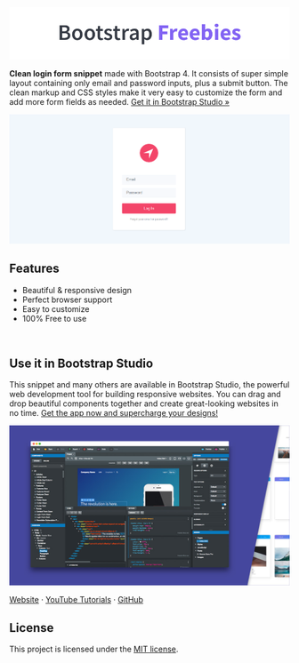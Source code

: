 

[![Bootstrap Freebies](/readme-images/github-bootstrap-freebies.png)](https://github.com/topics/bootstrap-freebies/) 

**Clean login form snippet** made with Bootstrap 4. It consists of super simple layout containing only email and password inputs, plus a submit button. The clean markup and CSS styles make it very easy to customize the form and add more form fields as needed. [Get it in Bootstrap Studio &raquo;](https://bootstrapstudio.io)

[![Clean Login Form](/readme-images/screenshot.png)](https://bootstrapstudio.io) 

## Features

* Beautiful & responsive design
* Perfect browser support
* Easy to customize
* 100% Free to use

<br>

## Use it in Bootstrap Studio

This snippet and many others are available in Bootstrap Studio, the powerful web development tool for building responsive websites. You can drag and drop beautiful components together and create great-looking websites in no time. [Get the app now and supercharge your designs!](https://bootstrapstudio.io)

[![Bootstrap Studio Banner](/readme-images/bootstrap-studio-banner.jpg)](https://bootstrapstudio.io/)

[Website](https://bootstrapstudio.io/) &middot; [YouTube Tutorials](https://www.youtube.com/BootstrapStudioApp) &middot; [GitHub](https://github.com/bootstrapstudio) 

## License

This project is licensed under the [MIT license](LICENSE).